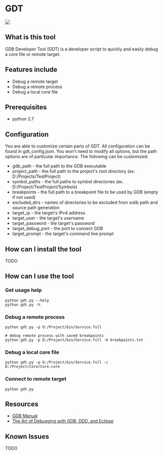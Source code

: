 # GDT

<a href="https://codeclimate.com/github/brandonsoto/gdt/maintainability"><img src="https://api.codeclimate.com/v1/badges/c203adcc92be588cf10d/maintainability" /></a>

## What is this tool

GDB Developer Tool (GDT) is a developer script to quickly and easily debug a core file or remote target.

## Features include

- Debug a remote target
- Debug a remote process
- Debug a local core file

## Prerequisites

- python 2.7

## Configuration

You are able to customize certain parts of GDT. All configuration can be found in gdt_config.json. You won't need to modify all options, but the path options are of particular importance. The following can be customized:

- gdb_path - the full path to the GDB executable
- project_path - the full path to the project's root directory (ex. D:/Projects/TestProject)
- symbol_paths - the full paths to symbol directories (ex. D:/Project/TestProject/Symbols)
- breakpoints - the full path to a breakpoint file to be used by GDB (empty if not used)
- excluded_dirs - names of directories to be excluded from solib path and source path generation
- target_ip - the target's IPv4 address
- target_user - the target's username
- target_password - the target's password
- target_debug_port - the port to connect GDB
- target_prompt - the target's command line prompt

## How can I install the tool

TODO

## How can I use the tool

### Get usage help

```shell
python gdt.py --help
python gdt.py -h
```

### Debug a remote process

```shell
python gdt.py -p D:/Project/bin/Service.full

# debug remote process with saved breakpoints
python gdt.py -p D:/Project/bin/Service.full -b breakpoints.txt
```

### Debug a local core file

```shell
python gdt.py -p D:/Project/bin/Service.full -c D:/Project/Core/Core.core
```

### Connect to remote target

```shell
python gdt.py
```

## Resources
- [GDB Manual](https://sourceware.org/gdb/onlinedocs/gdb/index.html#SEC_Contents)
- [The Art of Debugging with GDB, DDD, and Eclipse](https://www.amazon.com/Art-Debugging-GDB-DDD-Eclipse/dp/1593271743/ref=sr_1_2?ie=UTF8&qid=1519965502&sr=8-2&keywords=gdb&dpID=51tKpAW8vyL&preST=_SX218_BO1,204,203,200_QL40_&dpSrc=srch)


## Known Issues

TODO
